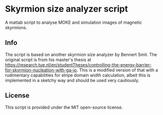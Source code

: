 # Skyrmion size analyzer script
A matlab script to analyse MOKE and simulation images of magnetic skyrmions.

## Info
The script is based on another skyrmion size analyzer by Bennert Smit. The original script is from his master's thesis at https://research.tue.nl/en/studentTheses/controlling-the-energy-barrier-for-skyrmion-nucleation-with-ga-io. This is a modified version of that with a rudimentary capabilities for stripe domain width calculation, albeit this is implemented in a sketchy way and should be used very cautiously.

## License
This script is provided under the MIT open-source license.

